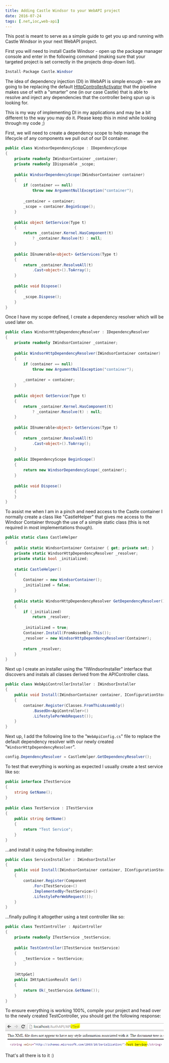 ```yaml
---
title: Adding Castle Windsor to your WebAPI project
date: 2016-07-24
tags: [.net,ioc,web-api]
---
```

This post is meant to serve as a simple guide to get you up and running with Castle Windsor in your next WebAPI project.

First you will need to install Castle Windsor - open up the package manager console and enter in the following command (making sure that your targeted project is set correctly in the projects drop-down list).

```cs
Install-Package Castle.Windsor
```

The idea of dependency injection (DI) in WebAPI is simple enough - we are going to be replacing the default [HttpControllerActivator](https://docs.microsoft.com/en-us/previous-versions/aspnet/hh834502(v=vs.118)?redirectedfrom=MSDN) that the pipeline makes use of with a "smarter" one (in our case Castle) that is able to resolve and inject any dependencies that the controller being spun up is looking for.

This is my way of implementing DI in my applications and may be a bit different to the way you may do it. Please keep this in mind while looking through my code ;)

First, we will need to create a dependency scope to help manage the lifecycle of any components we pull out of our DI container.

```cs
public class WindsorDependencyScope : IDependencyScope
{
    private readonly IWindsorContainer _container;
    private readonly IDisposable _scope;

    public WindsorDependencyScope(IWindsorContainer container)
    {
        if (container == null)
            throw new ArgumentNullException("container");

        _container = container;
        _scope = container.BeginScope();
    }

    public object GetService(Type t)
    {
        return _container.Kernel.HasComponent(t)
            ? _container.Resolve(t) : null;
    }

    public IEnumerable<object> GetServices(Type t)
    {
        return _container.ResolveAll(t)
            .Cast<object>().ToArray();
    }

    public void Dispose()
    {
        _scope.Dispose();
    }
}
```

Once I have my scope defined, I create a dependency resolver which will be used later on.

```cs
public class WindsorHttpDependencyResolver : IDependencyResolver
{
    private readonly IWindsorContainer _container;

    public WindsorHttpDependencyResolver(IWindsorContainer container)
    {
        if (container == null)
            throw new ArgumentNullException("container");

        _container = container;
    }

    public object GetService(Type t)
    {
        return _container.Kernel.HasComponent(t)
            ? _container.Resolve(t) : null;
    }

    public IEnumerable<object> GetServices(Type t)
    {
        return _container.ResolveAll(t)
            .Cast<object>().ToArray();
    }

    public IDependencyScope BeginScope()
    {
        return new WindsorDependencyScope(_container);
    }

    public void Dispose()
    {
    }
}
```

To assist me when I am in a pinch and need access to the Castle container I normally create a class like "CastleHelper" that gives me access to the Windsor Container through the use of a simple static class (this is not required in most implementations though).

```cs
public static class CastleHelper
{
    public static WindsorContainer Container { get; private set; }
    private static WindsorHttpDependencyResolver _resolver;
    private static bool _initialized;

    static CastleHelper()
    {
        Container = new WindsorContainer();
        _initialized = false;
    }

    public static WindsorHttpDependencyResolver GetDependencyResolver()
    {
        if (_initialized)
            return _resolver;

        _initialized = true;
        Container.Install(FromAssembly.This());
        _resolver = new WindsorHttpDependencyResolver(Container);

        return _resolver;
    }
}
```

Next up I create an installer using the "IWindsorInstaller" interface that discovers and instals all classes derived from the APIController class.

```cs
public class WebApiControllerInstaller : IWindsorInstaller
{
    public void Install(IWindsorContainer container, IConfigurationStore store)
    {
        container.Register(Classes.FromThisAssembly()
            .BasedOn<ApiController>()
            .LifestylePerWebRequest());
    }
}
```

Next up, I add the following line to the "`WebApiConfig.cs`" file to replace the default dependency resolver with our newly created "`WindsorHttpDependencyResolver`".

```cs
config.DependencyResolver = CastleHelper.GetDependencyResolver();
```

To test that everything is working as expected I usually create a test service like so:

```cs
public interface ITestService
{
    string GetName();
}

public class TestService : ITestService
{
    public string GetName()
    {
        return "Test Service";
    }
}
```

...and install it using the following installer:

```cs
public class ServiceInstaller : IWindsorInstaller
{
    public void Install(IWindsorContainer container, IConfigurationStore store)
    {
        container.Register(Component
            .For<ITestService>()
            .ImplementedBy<TestService>()
            .LifestylePerWebRequest());
    }
}
```

...finally pulling it altogether using a test controller like so:

```cs
public class TestController : ApiController
{
    private readonly ITestService _testService;

    public TestController(ITestService testService)
    {
        _testService = testService;
    }

    [HttpGet]
    public IHttpActionResult Get()
    {
        return Ok(_testService.GetName());
    }
}
```

To ensure everything is working 100%, compile your project and head over to the newly created TestController, you should get the following response:

<img src="./001.png" alt="">

That's all there is to it :)
